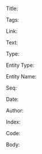 Title: 

Tags: 

Link: 

Text:

Type: 

Entity Type: 

Entity Name: 

Seq: 

Date: 

Author: 

Index: 

Code: 

Body: 

